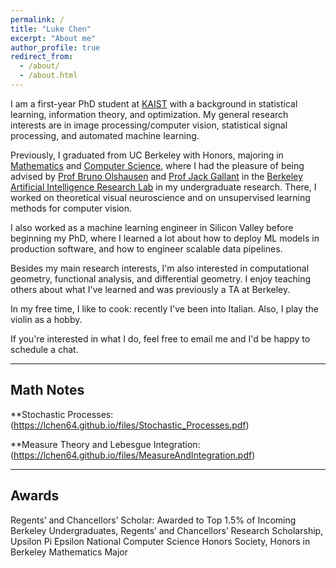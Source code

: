 ```yaml
---
permalink: /
title: "Luke Chen"
excerpt: "About me"
author_profile: true
redirect_from: 
  - /about/
  - /about.html
---
```



I am a first-year PhD student at [KAIST](https://gsai.kaist.ac.kr/) with a background in statistical learning, information theory, and optimization. My general research interests are in image processing/computer vision, statistical signal processing, and automated machine learning. 

Previously, I graduated from UC Berkeley with Honors, majoring in [Mathematics](https://math.berkeley.edu/) and [Computer Science](https://eecs.berkeley.edu), where I had the pleasure of being advised by [Prof Bruno Olshausen](https://redwood.berkeley.edu/people/bruno-olshausen/) and [Prof Jack Gallant](https://gallantlab.org/) in the [Berkeley Artificial Intelligence Research Lab](https://bair.berkeley.edu/) in my undergraduate research. There, I worked on theoretical visual neuroscience and on unsupervised learning methods for computer vision.

I also worked as a machine learning engineer in Silicon Valley before beginning my PhD, where I learned a lot about how to deploy ML models in production software, and how to engineer scalable data pipelines.

Besides my main research interests, I'm also interested in computational geometry, functional analysis, and differential geometry. I enjoy teaching others about what I've learned and was previously a TA at Berkeley.

In my free time, I like to cook: recently I've been into Italian. Also, I play the violin as a hobby. 

If you're interested in what I do, feel free to email me and I'd be happy to schedule a chat.


---
Math Notes
---

**Stochastic Processes: (https://lchen64.github.io/files/Stochastic_Processes.pdf)

**Measure Theory and Lebesgue Integration: (https://lchen64.github.io/files/MeasureAndIntegration.pdf)



---
Awards
---

Regents’ and Chancellors’ Scholar: Awarded to Top 1.5% of Incoming Berkeley Undergraduates, Regents’ and Chancellors’ Research Scholarship, Upsilon Pi Epsilon National Computer Science Honors Society, Honors in Berkeley Mathematics Major
